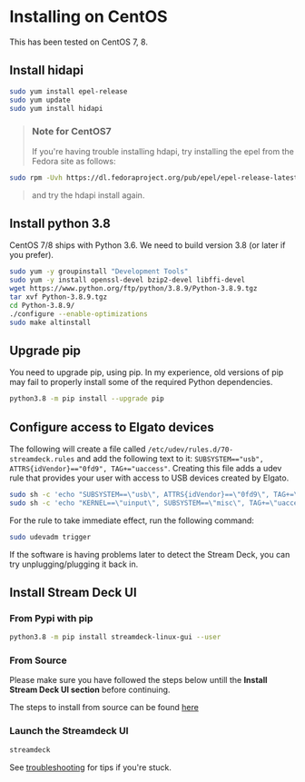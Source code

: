 # Installing on CentOS

This has been tested on CentOS 7, 8.

## Install hidapi

```bash
sudo yum install epel-release
sudo yum update
sudo yum install hidapi
```

> ### Note for CentOS7
>
> If you're having trouble installing hdapi, try installing the epel from the Fedora site as follows:

```bash
sudo rpm -Uvh https://dl.fedoraproject.org/pub/epel/epel-release-latest-7.noarch.rpm
```

> and try the hdapi install again.

## Install python 3.8

CentOS 7/8 ships with Python 3.6. We need to build version 3.8 (or later if you prefer).

```bash
sudo yum -y groupinstall "Development Tools"
sudo yum -y install openssl-devel bzip2-devel libffi-devel
wget https://www.python.org/ftp/python/3.8.9/Python-3.8.9.tgz
tar xvf Python-3.8.9.tgz
cd Python-3.8.9/
./configure --enable-optimizations
sudo make altinstall
```

## Upgrade pip

You need to upgrade pip, using pip. In my experience, old versions of pip may fail to properly install some of the required Python dependencies.

```bash
python3.8 -m pip install --upgrade pip
```

## Configure access to Elgato devices

The following will create a file called `/etc/udev/rules.d/70-streamdeck.rules` and add the following text to it: `SUBSYSTEM=="usb", ATTRS{idVendor}=="0fd9", TAG+="uaccess"`. Creating this file adds a udev rule that provides your user with access to USB devices created by Elgato.

```bash
sudo sh -c 'echo "SUBSYSTEM==\"usb\", ATTRS{idVendor}==\"0fd9\", TAG+=\"uaccess\"" > /etc/udev/rules.d/70-streamdeck.rules'
sudo sh -c 'echo "KERNEL==\"uinput\", SUBSYSTEM==\"misc\", TAG+=\"uaccess\"" >> /etc/udev/rules.d/70-streamdeck.rules'
```

For the rule to take immediate effect, run the following command:

```bash
sudo udevadm trigger
```

If the software is having problems later to detect the Stream Deck, you can try unplugging/plugging it back in.

## Install Stream Deck UI

### From Pypi with pip

```bash
python3.8 -m pip install streamdeck-linux-gui --user
```

### From Source

Please make sure you have followed the steps below untill the **Install Stream Deck UI section** before continuing.

The steps to install from source can be found [here](source.md)

### Launch the Streamdeck UI

```bash
streamdeck
```

See [troubleshooting](../troubleshooting.md) for tips if you're stuck.
